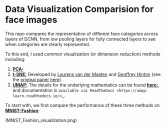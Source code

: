 # Data Visualization Comparision for face images

This repo compares the representation of different face categories across layers of DCNN, from low pooling layers for fully connected layers to see when categories are clearly represented.

To this end, I used common visualization (or dimension reduction) methods including:
1. [**PCA:**](https://scikit-learn.org/stable/modules/generated/sklearn.decomposition.PCA.html)
2. [**t-SNE:**](https://scikit-learn.org/stable/modules/generated/sklearn.manifold.TSNE.html) Developed by [Laurens van der Maaten](http://lvdmaaten.github.io/) and [Geoffrey Hinton](http://www.cs.toronto.edu/~hinton/) (see the [original paper here](http://jmlr.csail.mit.edu/papers/volume9/vandermaaten08a/vandermaaten08a.pdf))
3. [**UMAP:**](https://github.com/lmcinnes/umap) The details for the underlying mathematics can be found [**here:**](https://arxiv.org/abs/1802.03426), and documentation is `available via ReadTheDocs <https://umap-learn.readthedocs.io/>`_. 

To start with, we first compare the performance of these three methods on [**MNIST-Fashion**](https://github.com/zalandoresearch/fashion-mnist):

(MNIST_Fashion_visualization.png)
